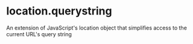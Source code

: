 # location.querystring
An extension of JavaScript's location object that simplifies access to the current URL's query string
